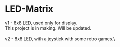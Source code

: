 # LED-Matrix
v1 - 8x8 LED, used only for display.\
This project is in making. Will be updated.\
\
v2 - 8x8 LED, with a joystick with some retro games.\
